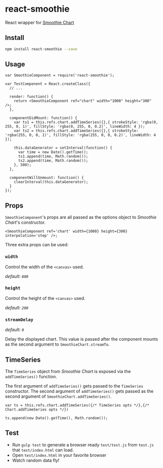 # react-smoothie

React wrapper for [Smoothie Chart](http://smoothiecharts.org/)

## Install

```bash
npm install react-smoothie --save
```

## Usage

```nodejs
var SmoothieComponent = require('react-smoothie');

var TestComponent = React.createClass({
  // ...

  render: function() {
    return <SmoothieComponent ref="chart" width="1000" height="300" />;
  },

  componentDidMount: function() {
    var ts1 = this.refs.chart.addTimeSeries({},{ strokeStyle: 'rgba(0, 255, 0, 1)', fillStyle: 'rgba(0, 255, 0, 0.2)', lineWidth: 4 });
    var ts2 = this.refs.chart.addTimeSeries({},{ strokeStyle: 'rgba(255, 0, 0, 1)', fillStyle: 'rgba(255, 0, 0, 0.2)', lineWidth: 4 });

    this.dataGenerator = setInterval(function() {
      var time = new Date().getTime();
      ts1.append(time, Math.random());
      ts2.append(time, Math.random());
    }, 500);
  },

  componentWillUnmount: function() {
    clearInterval(this.dataGenerator);
  }
});
```

## Props

`SmoothieComponent`'s props are all passed as the options object to _Smoothie Chart_'s constructor.

```nodejs
<SmoothieComponent ref='chart' width={1000} height={300} interpolation='step' />;
```

Three extra props can be used:

### `width`

Control the width of the `<canvas>` used.

*default: `800`*

### `height`

Control the height of the `<canvas>` used.

*default: `200`*

### `streamDelay`

*default: `0`*

Delay the displayed chart. This value is passed after the component mounts as the second argument to `SmoothieChart.streamTo`.

## TimeSeries

The `TimeSeries` object from _Smoothie Chart_ is exposed via the `addTimeSeries()` function.

The first argument of `addTimeSeries()` gets passed to the `TimeSeries` constructor.
The second argument of `addTimeSeries()` gets passed as the second argument of `SmoothieChart.addTimeSeries()`.

```nodejs
var ts = this.refs.chart.addTimeSeries({/* TimeSeries opts */},{/* Chart.addTimeSeries opts */})

ts.append(new Date().getTime(), Math.random());
```

## Test

 - Run `gulp test` to generate a browser ready `test/test.js` from `test.js` that `test/index.html` can load.
 - Open `test/index.html` in your favorite browser
 - Watch random data fly!
